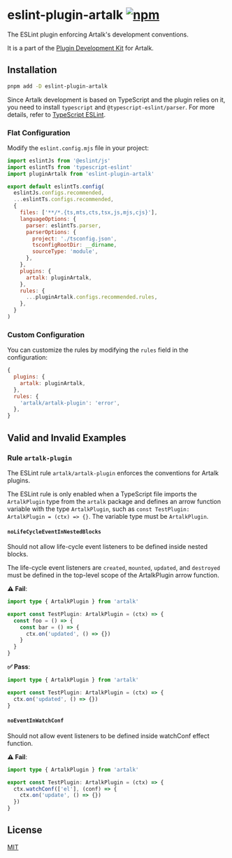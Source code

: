 # eslint-plugin-artalk [![npm](https://img.shields.io/npm/v/eslint-plugin-artalk)](https://www.npmjs.com/package/eslint-plugin-artalk)

The ESLint plugin enforcing Artalk's development conventions.

It is a part of the [Plugin Development Kit](https://artalk.js.org/develop/plugin.html) for Artalk.

## Installation

```bash
pnpm add -D eslint-plugin-artalk
```

Since Artalk development is based on TypeScript and the plugin relies on it, you need to install `typescript` and `@typescript-eslint/parser`. For more details, refer to [TypeScript ESLint](https://typescript-eslint.io/getting-started/).

### Flat Configuration

Modify the `eslint.config.mjs` file in your project:

<!-- prettier-ignore -->
```js
import eslintJs from '@eslint/js'
import eslintTs from 'typescript-eslint'
import pluginArtalk from 'eslint-plugin-artalk'

export default eslintTs.config(
  eslintJs.configs.recommended,
  ...eslintTs.configs.recommended,
  {
    files: ['**/*.{ts,mts,cts,tsx,js,mjs,cjs}'],
    languageOptions: {
      parser: eslintTs.parser,
      parserOptions: {
        project: './tsconfig.json',
        tsconfigRootDir: __dirname,
        sourceType: 'module',
      },
    },
    plugins: {
      artalk: pluginArtalk,
    },
    rules: {
      ...pluginArtalk.configs.recommended.rules,
    },
  }
)
```

<!-- prettier-ignore-end -->

### Custom Configuration

You can customize the rules by modifying the `rules` field in the configuration:

```js
{
  plugins: {
    artalk: pluginArtalk,
  },
  rules: {
    'artalk/artalk-plugin': 'error',
  },
}
```

## Valid and Invalid Examples

### Rule `artalk-plugin`

The ESLint rule `artalk/artalk-plugin` enforces the conventions for Artalk plugins.

The ESLint rule is only enabled when a TypeScript file imports the `ArtalkPlugin` type from the `artalk` package and defines an arrow function variable with the type `ArtalkPlugin`, such as `const TestPlugin: ArtalkPlugin = (ctx) => {}`. The variable type must be `ArtalkPlugin`.

#### `noLifeCycleEventInNestedBlocks`

Should not allow life-cycle event listeners to be defined inside nested blocks.

The life-cycle event listeners are `created`, `mounted`, `updated`, and `destroyed` must be defined in the top-level scope of the ArtalkPlugin arrow function.

**⚠️ Fail**:

```ts
import type { ArtalkPlugin } from 'artalk'

export const TestPlugin: ArtalkPlugin = (ctx) => {
  const foo = () => {
    const bar = () => {
      ctx.on('updated', () => {})
    }
  }
}
```

**✅ Pass**:

```ts
import type { ArtalkPlugin } from 'artalk'

export const TestPlugin: ArtalkPlugin = (ctx) => {
  ctx.on('updated', () => {})
}
```

#### `noEventInWatchConf`

Should not allow event listeners to be defined inside watchConf effect function.

**⚠️ Fail**:

```ts
import type { ArtalkPlugin } from 'artalk'

export const TestPlugin: ArtalkPlugin = (ctx) => {
  ctx.watchConf(['el'], (conf) => {
    ctx.on('update', () => {})
  })
}
```

## License

[MIT](https://github.com/ArtalkJS/Artalk/blob/master/LICENSE)
